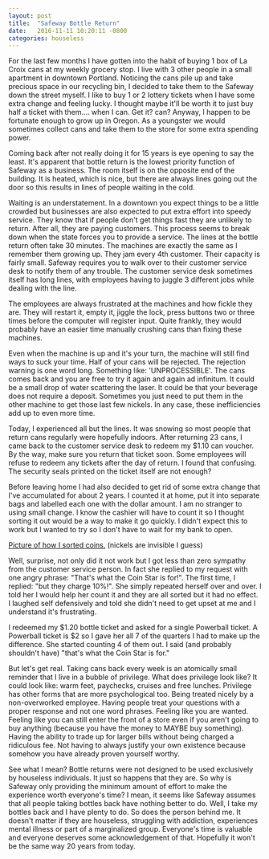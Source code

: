 ```yaml
---
layout: post
title:  "Safeway Bottle Return"
date:   2016-11-11 10:20:11 -0800
categories: houseless
---
```


For the last few months I have gotten into the habit of buying 1 box of La Croix cans at my weekly grocery stop. I live with 3 other people in a small apartment in downtown Portland. Noticing the cans pile up and take precious space in our recycling bin, I decided to take them to the Safeway down the street myself. I like to buy 1 or 2 lottery tickets when I have some extra change and feeling lucky. I thought maybe it'll be worth it to just buy half a ticket with them.... when I can. Get it? can? Anyway, I happen to be fortunate enough to grow up in Oregon. As a youngster we would sometimes collect cans and take them to the store for some extra spending power.

Coming back after not really doing it for 15 years is eye opening to say the least. It's apparent that bottle return is the lowest priority function of Safeway as a business. The room itself is on the opposite end of the building. It is heated, which is nice, but there are always lines going out the door so this results in lines of people waiting in the cold.

Waiting is an understatement. In a downtown you expect things to be a little crowded but businesses are also expected to put extra effort into speedy service. They know that if people don't get things fast they are unlikely to return. After all, they are paying customers. This process seems to break down when the state forces you to provide a service. The lines at the bottle return often take 30 minutes. The machines are exactly the same as I remember them growing up. They jam every 4th customer. Their capacity is fairly small. Safeway requires you to walk over to their customer service desk to notify them of any trouble. The customer service desk sometimes itself has long lines, with employees having to juggle 3 different jobs while dealing with the line.

The employees are always frustrated at the machines and how fickle they are. They will restart it, empty it, jiggle the lock, press buttons two or three times before the computer will register input. Quite frankly, they would probably have an easier time manually crushing cans than fixing these machines.

Even when the machine is up and it's your turn, the machine will still find ways to suck your time. Half of your cans will be rejected. The rejection warning is one word long. Something like: 'UNPROCESSIBLE'. The cans comes back and you are free to try it again and again ad infinitum. It could be a small drop of water scattering the laser. It could be that your beverage does not require a deposit. Sometimes you just need to put them in the other machine to get those last few nickels. In any case, these inefficiencies add up to even more time.

Today, I experienced all but the lines. It was snowing so most people that return cans regularly were hopefully indoors. After returning 23 cans, I came back to the customer service desk to redeem my $1.10 can voucher. By the way, make sure you return that ticket soon. Some employees will refuse to redeem any tickets after the day of return. I found that confusing. The security seals printed on the ticket itself are not enough?

Before leaving home I had also decided to get rid of some extra change that I've accumulated for about 2 years. I counted it at home, put it into separate bags and labelled each one with the dollar amount. I am no stranger to using small change. I know the cashier will have to count it so I thought sorting it out would be a way to make it go quickly. I didn't expect this to work but I wanted to try so I don't have to wait for my bank to open.

[Picture of how I sorted coins.](http://i.imgur.com/wmMVE0B.jpg) (nickels are invisible I guess)

Well, surprise, not only did it not work but I got less than zero sympathy from the customer service person. In fact she replied to my request with one angry phrase: "That's what the Coin Star is for!". The first time, I replied: "but they charge 10%!". She simply repeated herself over and over. I told her I would help her count it and they are all sorted but it had no effect. I laughed self defensively and told she didn't need to get upset at me and I understand it's frustrating.

I redeemed my $1.20 bottle ticket and asked for a single Powerball ticket. A Powerball ticket is $2 so I gave her all 7 of the quarters I had to make up the difference. She started counting 4 of them out. I said (and probably shouldn't have) "that's what the Coin Star is for."

But let's get real. Taking cans back every week is an atomically small reminder that I live in a bubble of privilege. What does privilege look like? It could look like: warm feet, paychecks, cruises and free lunches. Privilege has other forms that are more psychological too. Being treated nicely by a non-overworked employee. Having people treat your questions with a proper response and not one word phrases. Feeling like you are wanted. Feeling like you can still enter the front of a store even if you aren't going to buy anything (because you have the money to MAYBE buy something). Having the ability to trade up for larger bills without being charged a ridiculous fee. Not having to always justify your own existence because somehow you have already proven yourself worthy.

See what I mean? Bottle returns were not designed to be used exclusively by houseless individuals. It just so happens that they are. So why is Safeway only providing the minimum amount of effort to make the experience worth everyone's time? I mean, it seems like Safeway assumes that all people taking bottles back have nothing better to do. Well, I take my bottles back and I have plenty to do. So does the person behind me. It doesn't matter if they are houseless, struggling with addiction, experiences mental illness or part of a marginalized group. Everyone's time is valuable and everyone deserves some acknowledgement of that. Hopefully it won't be the same way 20 years from today.
